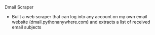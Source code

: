 Dmail Scraper
- Built a web scraper that can log into any account on my own email website (dmail.pythonanywhere.com) and extracts a list of received email subjects